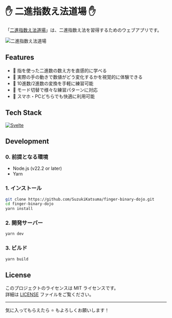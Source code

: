 # :hand: 二進指数え法道場 :hand:

「[二進指数え法道場](https://suzukikatsuma.github.io/finger-binary-dojo/)」は、二進指数え法を習得するためのウェブアプリです。

<img src="https://repository-images.githubusercontent.com/457063998/1c508225-f84e-4d5f-bf3d-14e58fd00cce" alt="二進指数え法道場" title="二進指数え法道場">


## Features

- 🤘 指を使った二進数の数え方を直感的に学べる
- 👀 実際の手の動きで数値がどう変化するかを視覚的に体験できる
- 🔢 10進数/2進数の変換を手軽に練習可能
- 🔁 モード切替で様々な練習パターンに対応
- 📱 スマホ・PCどちらでも快適に利用可能


## Tech Stack

[![Svelte](https://img.shields.io/badge/Svelte-fff.svg?logo=svelte&style=for-the-badge)](https://svelte.jp/)


## Development

### 0. 前提となる環境
* Node.js (v22.2 or later)
* Yarn

### 1. インストール
```bash
git clone https://github.com/SuzukiKatsuma/finger-binary-dojo.git
cd finger-binary-dojo
yarn install
```

### 2. 開発サーバー
```bash
yarn dev
```

### 3. ビルド
```bash
yarn build
```


## License
このプロジェクトのライセンスは MIT ライセンスです。  
詳細は [LICENSE](LICENSE) ファイルをご覧ください。

---

気に入ってもらえたら ⭐️ もよろしくお願いします！
